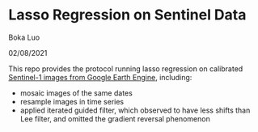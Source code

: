 # Lasso Regression on Sentinel Data

Boka Luo

02/08/2021

This repo provides the protocol running lasso regression on calibrated [Sentinel-1 images from Google Earth Engine](https://developers.google.com/earth-engine/guides/sentinel1), including:

* mosaic images of the same dates
* resample images in time series
* applied iterated guided filter, which observed to have less shifts than Lee filter, and omitted the gradient reversal phenomenon